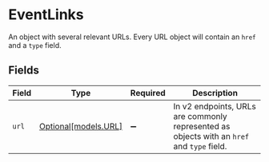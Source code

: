 # EventLinks

An object with several relevant URLs. Every URL object will contain an `href` and a `type` field.


## Fields

| Field                                                                                      | Type                                                                                       | Required                                                                                   | Description                                                                                |
| ------------------------------------------------------------------------------------------ | ------------------------------------------------------------------------------------------ | ------------------------------------------------------------------------------------------ | ------------------------------------------------------------------------------------------ |
| `url`                                                                                      | [Optional[models.URL]](../models/url.md)                                                   | :heavy_minus_sign:                                                                         | In v2 endpoints, URLs are commonly represented as objects with an `href` and `type` field. |